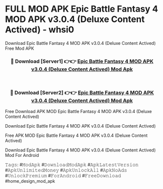 # FULL MOD APK Epic Battle Fantasy 4 MOD APK v3.0.4 (Deluxe Content Actived) - whsi0
Download Epic Battle Fantasy 4 MOD APK v3.0.4 (Deluxe Content Actived) Free Mod APK

<div align="center">
<h3>🔴 Download [Server1] 👉👉 <a href="https://apk-comot.site?title=Epic_Battle_Fantasy_4_MOD_APK_v3.0.4_(Deluxe_Content_Actived)">Epic Battle Fantasy 4 MOD APK v3.0.4 (Deluxe Content Actived) Mod Apk</a></h3><br>

<h3>🔴 Download [Server2] 👉👉 <a href="https://apk-comot.site?title=Epic_Battle_Fantasy_4_MOD_APK_v3.0.4_(Deluxe_Content_Actived)">Epic Battle Fantasy 4 MOD APK v3.0.4 (Deluxe Content Actived) Mod Apk</a></h3>
</div>


Free Download APK MOD Epic Battle Fantasy 4 MOD APK v3.0.4 (Deluxe Content Actived)

Download Epic Battle Fantasy 4 MOD APK v3.0.4 (Deluxe Content Actived) 

Free APK MOD Epic Battle Fantasy 4 MOD APK v3.0.4 (Deluxe Content Actived) 

Download Epic Battle Fantasy 4 MOD APK v3.0.4 (Deluxe Content Actived) Mod For Android

𝚃𝚊𝚐𝚜: #𝙼𝚘𝚍𝙰𝚙𝚔 #𝙳𝚘𝚠𝚗𝚕𝚘𝚊𝚍𝙼𝚘𝚍𝙰𝚙𝚔 #𝙰𝚙𝚔𝙻𝚊𝚝𝚎𝚜𝚝𝚅𝚎𝚛𝚜𝚒𝚘𝚗 #𝙰𝚙𝚔𝚄𝚗𝚕𝚒𝚖𝚒𝚝𝚎𝚍𝙼𝚘𝚗𝚎𝚢 #𝙰𝚙𝚔𝚄𝚗𝚕𝚘𝚌𝚔𝙰𝚕𝚕 #𝙰𝚙𝚔𝙽𝚘𝙰𝚍𝚜 #𝚄𝚗𝚕𝚘𝚌𝚔𝙿𝚛𝚎𝚖𝚒𝚞𝚖 #𝙵𝚘𝚛𝙰𝚗𝚍𝚛𝚘𝚒𝚍 #𝙵𝚛𝚎𝚎𝙳𝚘𝚠𝚗𝚕𝚘𝚊𝚍 #home_design_mod_apk